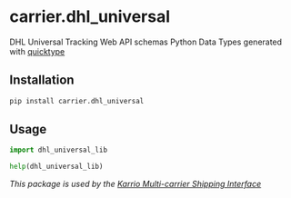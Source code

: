 # carrier.dhl_universal

DHL Universal Tracking Web API schemas Python Data Types generated with [quicktype](https://github.com/quicktype/quicktype)

## Installation

```bash
pip install carrier.dhl_universal
```

## Usage

```python
import dhl_universal_lib

help(dhl_universal_lib)
```

*This package is used by the [Karrio Multi-carrier Shipping Interface](https://github.com/PurplShip/karrio)*
